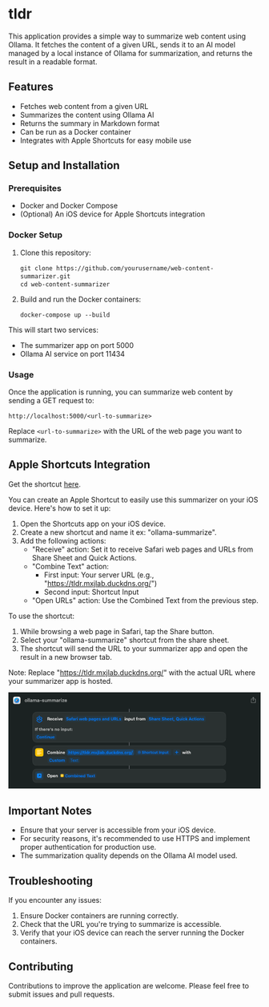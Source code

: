 # tldr

This application provides a simple way to summarize web content using Ollama. It fetches the content of a given URL, sends it to an AI model managed by a local instance of Ollama for summarization, and returns the result in a readable format.

## Features

- Fetches web content from a given URL
- Summarizes the content using Ollama AI
- Returns the summary in Markdown format
- Can be run as a Docker container
- Integrates with Apple Shortcuts for easy mobile use

## Setup and Installation

### Prerequisites

- Docker and Docker Compose
- (Optional) An iOS device for Apple Shortcuts integration

### Docker Setup

1. Clone this repository:
   ```
   git clone https://github.com/yourusername/web-content-summarizer.git
   cd web-content-summarizer
   ```

2. Build and run the Docker containers:
   ```
   docker-compose up --build
   ```

This will start two services:
- The summarizer app on port 5000
- Ollama AI service on port 11434

### Usage

Once the application is running, you can summarize web content by sending a GET request to:

```
http://localhost:5000/<url-to-summarize>
```

Replace `<url-to-summarize>` with the URL of the web page you want to summarize.

## Apple Shortcuts Integration

Get the shortcut [here](https://www.icloud.com/shortcuts/a5c552ad101d4c828be7b0b11e6914a5).

You can create an Apple Shortcut to easily use this summarizer on your iOS device. Here's how to set it up:

1. Open the Shortcuts app on your iOS device.
2. Create a new shortcut and name it ex: "ollama-summarize".
3. Add the following actions:
   - "Receive" action: Set it to receive Safari web pages and URLs from Share Sheet and Quick Actions.
   - "Combine Text" action:
     - First input: Your server URL (e.g., "https://tldr.mxjlab.duckdns.org/")
     - Second input: Shortcut Input
   - "Open URLs" action: Use the Combined Text from the previous step.

To use the shortcut:
1. While browsing a web page in Safari, tap the Share button.
2. Select your "ollama-summarize" shortcut from the share sheet.
3. The shortcut will send the URL to your summarizer app and open the result in a new browser tab.

Note: Replace "https://tldr.mxjlab.duckdns.org/" with the actual URL where your summarizer app is hosted.

![Alt text](apple-shortcut.png)

## Important Notes

- Ensure that your server is accessible from your iOS device.
- For security reasons, it's recommended to use HTTPS and implement proper authentication for production use.
- The summarization quality depends on the Ollama AI model used.

## Troubleshooting

If you encounter any issues:
1. Ensure Docker containers are running correctly.
2. Check that the URL you're trying to summarize is accessible.
3. Verify that your iOS device can reach the server running the Docker containers.

## Contributing

Contributions to improve the application are welcome. Please feel free to submit issues and pull requests.
